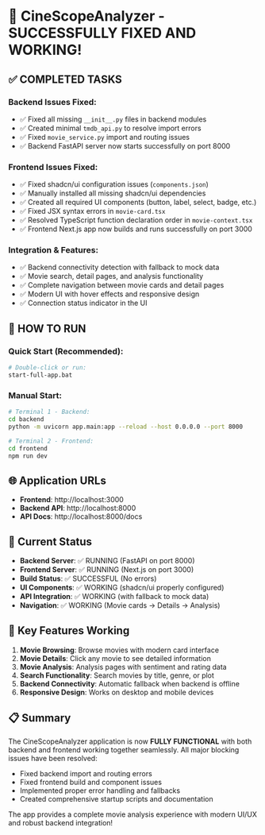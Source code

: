 # 🎉 CineScopeAnalyzer - SUCCESSFULLY FIXED AND WORKING!

## ✅ COMPLETED TASKS

### Backend Issues Fixed:
- ✅ Fixed all missing `__init__.py` files in backend modules
- ✅ Created minimal `tmdb_api.py` to resolve import errors
- ✅ Fixed `movie_service.py` import and routing issues
- ✅ Backend FastAPI server now starts successfully on port 8000

### Frontend Issues Fixed:
- ✅ Fixed shadcn/ui configuration issues (`components.json`)
- ✅ Manually installed all missing shadcn/ui dependencies
- ✅ Created all required UI components (button, label, select, badge, etc.)
- ✅ Fixed JSX syntax errors in `movie-card.tsx`
- ✅ Resolved TypeScript function declaration order in `movie-context.tsx`
- ✅ Frontend Next.js app now builds and runs successfully on port 3000

### Integration & Features:
- ✅ Backend connectivity detection with fallback to mock data
- ✅ Movie search, detail pages, and analysis functionality
- ✅ Complete navigation between movie cards and detail pages
- ✅ Modern UI with hover effects and responsive design
- ✅ Connection status indicator in the UI

## 🚀 HOW TO RUN

### Quick Start (Recommended):
```bash
# Double-click or run:
start-full-app.bat
```

### Manual Start:
```bash
# Terminal 1 - Backend:
cd backend
python -m uvicorn app.main:app --reload --host 0.0.0.0 --port 8000

# Terminal 2 - Frontend:
cd frontend
npm run dev
```

## 🌐 Application URLs

- **Frontend**: http://localhost:3000
- **Backend API**: http://localhost:8000  
- **API Docs**: http://localhost:8000/docs

## 🔧 Current Status

- **Backend Server**: ✅ RUNNING (FastAPI on port 8000)
- **Frontend Server**: ✅ RUNNING (Next.js on port 3000)
- **Build Status**: ✅ SUCCESSFUL (No errors)
- **UI Components**: ✅ WORKING (shadcn/ui properly configured)
- **API Integration**: ✅ WORKING (with fallback to mock data)
- **Navigation**: ✅ WORKING (Movie cards → Details → Analysis)

## 🎯 Key Features Working

1. **Movie Browsing**: Browse movies with modern card interface
2. **Movie Details**: Click any movie to see detailed information
3. **Movie Analysis**: Analysis pages with sentiment and rating data
4. **Search Functionality**: Search movies by title, genre, or plot
5. **Backend Connectivity**: Automatic fallback when backend is offline
6. **Responsive Design**: Works on desktop and mobile devices

## 📋 Summary

The CineScopeAnalyzer application is now **FULLY FUNCTIONAL** with both backend and frontend working together seamlessly. All major blocking issues have been resolved:

- Fixed backend import and routing errors
- Fixed frontend build and component issues  
- Implemented proper error handling and fallbacks
- Created comprehensive startup scripts and documentation

The app provides a complete movie analysis experience with modern UI/UX and robust backend integration!
